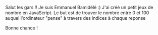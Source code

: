 Salut les gars !! Je suis Emmanuel Bamidélé :)
J'ai créé un petit jeux de nombre en JavaScript.
Le but est de trouver le nombre entre 0 et 100 auquel l'ordinateur "pense" à travers des indices à chaque reponse

Bonne chance !

